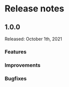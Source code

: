 # Release notes

<div class="divider"></div>

## 1.0.0
Released: October 1th, 2021

### Features

### Improvements


### Bugfixes

